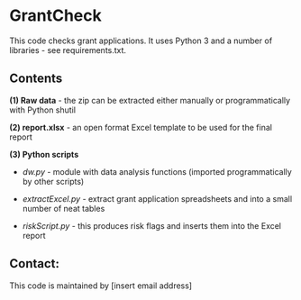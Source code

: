 # GrantCheck

This code checks grant applications. It uses Python 3 and a number of libraries - see requirements.txt.

## Contents 

**(1) Raw data** - the zip can be extracted either manually or programmatically with Python shutil

**(2) report.xlsx** - an open format Excel template to be used for the final report

**(3) Python scripts**

- *dw.py* - module with data analysis functions (imported programmatically by other scripts) 

- *extractExcel.py* - extract grant application spreadsheets and into a small number of neat tables

- *riskScript.py* - this produces risk flags and inserts them into the Excel report


## Contact:

This code is maintained by [insert email address]



